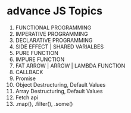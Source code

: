# advance JS Topics

1. FUNCTIONAL PROGRAMMING
2. IMPERATIVE PROGRAMMING
3. DECLARATIVE PROGRAMMING
4. SIDE EFFECT | SHARED VARIALBES
5. PURE FUNCTION
6. IMPURE FUNCTION
7. FAT ARROW | ARROW | LAMBDA FUNCTION
8. CALLBACK
9. Promise
10. Object Destructuring, Default Values
11. Array Destructuring, Default Values
12. Fetch api
13. .map(), .filter(), .some() 
